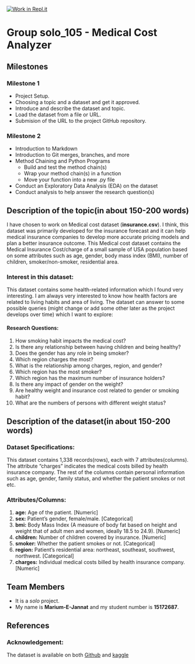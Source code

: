 [![Work in Repl.it](https://classroom.github.com/assets/work-in-replit-14baed9a392b3a25080506f3b7b6d57f295ec2978f6f33ec97e36a161684cbe9.svg)](https://classroom.github.com/online_ide?assignment_repo_id=359548&assignment_repo_type=GroupAssignmentRepo)

# Group solo_105 - Medical Cost Analyzer

## Milestones
 
### Milestone 1
 - Project Setup. 
 - Choosing a topic and a dataset and get it approved.
 - Introduce and describe the dataset and topic.
 - Load the dataset from a file or URL.
 - Submision of the URL to the project GitHub repository.
 
 ### Milestone 2
 - Introduction to Markdown
 - Introduction to Git merges, branches, and more
 - Method Chaining and Python Programs
   - Build and test the method chain(s)
   - Wrap your method chain(s) in a function
   - Move your function into a new .py file
 - Conduct an Exploratory Data Analysis (EDA) on the dataset
 - Conduct analysis to help answer the research question(s)

## Description of the topic(in about 150-200 words)

I have chosen to work on Medical cost dataset (**insurance.csv**). I think, this dataset was primarily developed for the insurance forecast and it can help medical insurance companies to develop more accurate pricing models and plan a better insurance outcome. This Medical cost dataset contains the Medical Insurance Cost/charge of a small sample of USA population based on some attributes such as age, gender, body mass index (BMI), number of children, smoker/non-smoker, residential area. 

### Interest in this dataset:
This dataset contains some health-related information which I found very interesting. I am always very interested to know how health factors are related to living habits and area of living. The dataset can answer to some possible queries (might change or add some other later as the project develops over time) which I want to explore:

#### Research Questions:

1.	How smoking habit impacts the medical cost?
2.	Is there any relationship between having children and being healthy?
3.	Does the gender has any role in being smoker?
4.	Which region charges the most?
5.	What is the relationship among charges, region, and gender?
6.	Which region has the most smoker?
7.	Which region has the maximum number of insurance holders?
8.	Is there any impact of gender on the weight?
9.	Are healthy weight and insurance cost related to gender or smoking habit?
10.	What are the numbers of persons with different weight status?


## Description of the dataset(in about 150-200 words)

### Dataset Specifications:
This dataset contains 1,338 records(rows), each with 7 attributes(columns). The attribute “charges” indicates the medical costs billed by health insurance company. The rest of the columns contain personal information such as age, gender, family status, and whether the patient smokes or not etc.

### Attributes/Columns:
1.	**age:** Age of the patient. [Numeric]
2.	**sex:** Patient’s gender, female/male. [Categorical]
3.	**bmi:** Body Mass Index (A measure of body fat based on height and weight that of adult men and women, ideally 18.5 to 24.9). [Numeric]
4.	**children:** Number of children covered by insurance. [Numeric]
5.	**smoker:** Whether the patient smokes or not. [Categorical]
6.	**region:** Patient’s residential area: northeast, southeast, southwest, northwest. [Categorical]
7.	**charges:** Individual medical costs billed by health insurance company. [Numeric]


## Team Members

- It is a *solo* project.
- My name is **Marium-E-Jannat** and my student number is **15172687**. 


## References

### Acknowledgement: 
The dataset is available on both [Github](https://github.com/stedy/Machine-Learning-with-R-datasets) and [kaggle](https://www.kaggle.com/mirichoi0218/insurance/home)

